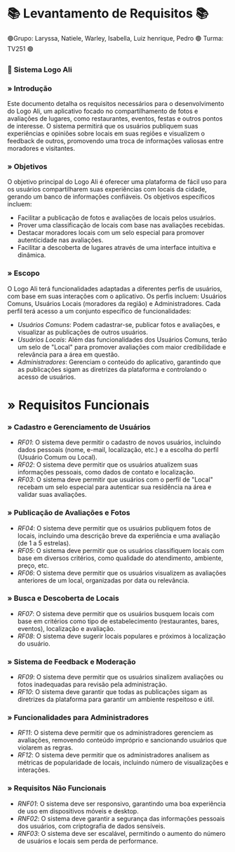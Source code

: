 # 📚 **Levantamento de Requisitos** 📚

🟢Grupo: Laryssa, Natiele, Warley, Isabella, Luiz henrique, Pedro 🟢 Turma: TV251 🟢

### 👾 **Sistema Logo Ali** 

### » **Introdução**  
Este documento detalha os requisitos necessários para o desenvolvimento do Logo Ali, um aplicativo focado no compartilhamento de fotos e avaliações de lugares, como restaurantes, eventos, festas e outros pontos de interesse. O sistema permitirá que os usuários publiquem suas experiências e opiniões sobre locais em suas regiões e visualizem o feedback de outros, promovendo uma troca de informações valiosas entre moradores e visitantes.


### » **Objetivos** 
O objetivo principal do Logo Ali é oferecer uma plataforma de fácil uso para os usuários compartilharem suas experiências com locais da cidade, gerando um banco de informações confiáveis. Os objetivos específicos incluem:  
- Facilitar a publicação de fotos e avaliações de locais pelos usuários.  
- Prover uma classificação de locais com base nas avaliações recebidas.  
- Destacar moradores locais com um selo especial para promover autenticidade nas avaliações.  
- Facilitar a descoberta de lugares através de uma interface intuitiva e dinâmica.

### » **Escopo**  
O Logo Ali terá funcionalidades adaptadas a diferentes perfis de usuários, com base em suas interações com o aplicativo. Os perfis incluem: Usuários Comuns, Usuários Locais (moradores da região) e Administradores. Cada perfil terá acesso a um conjunto específico de funcionalidades:  
- *Usuários Comuns*: Podem cadastrar-se, publicar fotos e avaliações, e visualizar as publicações de outros usuários.  
- *Usuários Locais*: Além das funcionalidades dos Usuários Comuns, terão um selo de "Local" para promover avaliações com maior credibilidade e relevância para a área em questão.  
- *Administradores*: Gerenciam o conteúdo do aplicativo, garantindo que as publicações sigam as diretrizes da plataforma e controlando o acesso de usuários.

# » **Requisitos Funcionais**

### » **Cadastro e Gerenciamento de Usuários** 
- *RF01*: O sistema deve permitir o cadastro de novos usuários, incluindo dados pessoais (nome, e-mail, localização, etc.) e a escolha do perfil (Usuário Comum ou Local).  
- *RF02*: O sistema deve permitir que os usuários atualizem suas informações pessoais, como dados de contato e localização.  
- *RF03*: O sistema deve permitir que usuários com o perfil de "Local" recebam um selo especial para autenticar sua residência na área e validar suas avaliações.

### » **Publicação de Avaliações e Fotos** 
- *RF04*: O sistema deve permitir que os usuários publiquem fotos de locais, incluindo uma descrição breve da experiência e uma avaliação (de 1 a 5 estrelas).  
- *RF05*: O sistema deve permitir que os usuários classifiquem locais com base em diversos critérios, como qualidade do atendimento, ambiente, preço, etc.  
- *RF06*: O sistema deve permitir que os usuários visualizem as avaliações anteriores de um local, organizadas por data ou relevância.

### » **Busca e Descoberta de Locais** 
- *RF07*: O sistema deve permitir que os usuários busquem locais com base em critérios como tipo de estabelecimento (restaurantes, bares, eventos), localização e avaliação.  
- *RF08*: O sistema deve sugerir locais populares e próximos à localização do usuário.

### » **Sistema de Feedback e Moderação** 
- *RF09*: O sistema deve permitir que os usuários sinalizem avaliações ou fotos inadequadas para revisão pela administração.  
- *RF10*: O sistema deve garantir que todas as publicações sigam as diretrizes da plataforma para garantir um ambiente respeitoso e útil.

### » **Funcionalidades para Administradores**
- *RF11*: O sistema deve permitir que os administradores gerenciem as avaliações, removendo conteúdo impróprio e sancionando usuários que violarem as regras.  
- *RF12*: O sistema deve permitir que os administradores analisem as métricas de popularidade de locais, incluindo número de visualizações e interações.

### » **Requisitos Não Funcionais**
- *RNF01*: O sistema deve ser responsivo, garantindo uma boa experiência de uso em dispositivos móveis e desktop.  
- *RNF02*: O sistema deve garantir a segurança das informações pessoais dos usuários, com criptografia de dados sensíveis.  
- *RNF03*: O sistema deve ser escalável, permitindo o aumento do número de usuários e locais sem perda de performance.


